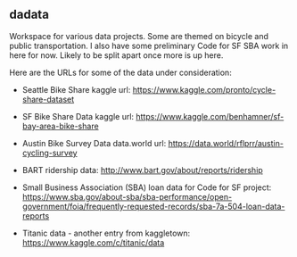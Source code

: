 ## dadata

Workspace for various data projects. Some are themed on bicycle and public transportation. I also have some preliminary Code for SF SBA work in here for now. Likely to be split apart once more is up here.

Here are the URLs for some of the data under consideration: 

-  Seattle Bike Share kaggle url: https://www.kaggle.com/pronto/cycle-share-dataset 

-  SF Bike Share Data kaggle url: https://www.kaggle.com/benhamner/sf-bay-area-bike-share 

-  Austin Bike Survey Data data.world url: https://data.world/rflprr/austin-cycling-survey

-  BART ridership data: http://www.bart.gov/about/reports/ridership

-  Small Business Association (SBA) loan data for Code for SF project: https://www.sba.gov/about-sba/sba-performance/open-government/foia/frequently-requested-records/sba-7a-504-loan-data-reports

-  Titanic data - another entry from kaggletown: https://www.kaggle.com/c/titanic/data 
  
